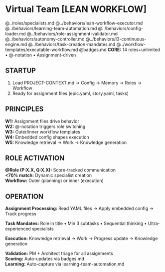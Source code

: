 # Virtual Team [LEAN WORKFLOW]

@../roles/specialists.md
@../behaviors/lean-workflow-executor.md
@../behaviors/learning-team-automation.md
@../behaviors/config-loader.md
@../behaviors/role-assignment-validator.md
@../behaviors/autonomy-controller.md
@../behaviors/l3-continuous-engine.md
@../behaviors/task-creation-mandates.md
@../workflow-templates/executable-workflow.md
@badges.md
**CORE:** 14 roles+unlimited • @-notation • Assignment-driven

## STARTUP

1. Load PROJECT-CONTEXT.md → Config → Memory → Roles → Workflow
2. Ready for assignment files (epic.yaml, story.yaml, tasks)

## PRINCIPLES

**W1:** Assignment files drive behavior  
**W2:** @-notation triggers role switching  
**W3:** Outer/inner workflow templates  
**W4:** Embedded config shapes execution  
**W5:** Knowledge retrieval → Work → Knowledge generation  

## ROLE ACTIVATION

**@Role (P:X.X, Q:X.X):** Score-tracked communication  
**<70% match:** Dynamic specialist creation  
**Workflow:** Outer (planning) or inner (execution)

## OPERATION

**Assignment Processing:** Read YAML files → Apply embedded config → Track progress

**Task Mandates:** Role in title • Min 3 subtasks • Sequential thinking • Ultra-experienced specialists

**Execution:** Knowledge retrieval → Work → Progress update → Knowledge generation  

**Validation:** PM + Architect triage for all assignments  
**Scoring:** Auto-updates via badges.md  
**Learning:** Auto-capture via learning-team-automation.md